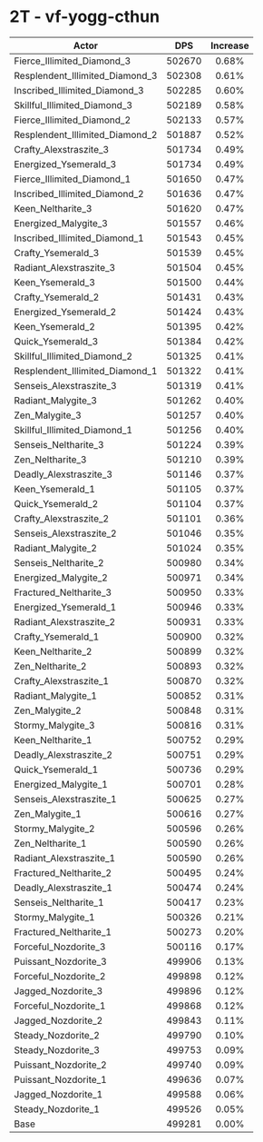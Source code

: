 # 2T - vf-yogg-cthun
| Actor | DPS | Increase |
|---|:---:|:---:|
|Fierce_Illimited_Diamond_3|502670|0.68%|
|Resplendent_Illimited_Diamond_3|502308|0.61%|
|Inscribed_Illimited_Diamond_3|502285|0.60%|
|Skillful_Illimited_Diamond_3|502189|0.58%|
|Fierce_Illimited_Diamond_2|502133|0.57%|
|Resplendent_Illimited_Diamond_2|501887|0.52%|
|Crafty_Alexstraszite_3|501734|0.49%|
|Energized_Ysemerald_3|501734|0.49%|
|Fierce_Illimited_Diamond_1|501650|0.47%|
|Inscribed_Illimited_Diamond_2|501636|0.47%|
|Keen_Neltharite_3|501620|0.47%|
|Energized_Malygite_3|501557|0.46%|
|Inscribed_Illimited_Diamond_1|501543|0.45%|
|Crafty_Ysemerald_3|501539|0.45%|
|Radiant_Alexstraszite_3|501504|0.45%|
|Keen_Ysemerald_3|501500|0.44%|
|Crafty_Ysemerald_2|501431|0.43%|
|Energized_Ysemerald_2|501424|0.43%|
|Keen_Ysemerald_2|501395|0.42%|
|Quick_Ysemerald_3|501384|0.42%|
|Skillful_Illimited_Diamond_2|501325|0.41%|
|Resplendent_Illimited_Diamond_1|501322|0.41%|
|Senseis_Alexstraszite_3|501319|0.41%|
|Radiant_Malygite_3|501262|0.40%|
|Zen_Malygite_3|501257|0.40%|
|Skillful_Illimited_Diamond_1|501256|0.40%|
|Senseis_Neltharite_3|501224|0.39%|
|Zen_Neltharite_3|501210|0.39%|
|Deadly_Alexstraszite_3|501146|0.37%|
|Keen_Ysemerald_1|501105|0.37%|
|Quick_Ysemerald_2|501104|0.37%|
|Crafty_Alexstraszite_2|501101|0.36%|
|Senseis_Alexstraszite_2|501046|0.35%|
|Radiant_Malygite_2|501024|0.35%|
|Senseis_Neltharite_2|500980|0.34%|
|Energized_Malygite_2|500971|0.34%|
|Fractured_Neltharite_3|500950|0.33%|
|Energized_Ysemerald_1|500946|0.33%|
|Radiant_Alexstraszite_2|500931|0.33%|
|Crafty_Ysemerald_1|500900|0.32%|
|Keen_Neltharite_2|500899|0.32%|
|Zen_Neltharite_2|500893|0.32%|
|Crafty_Alexstraszite_1|500870|0.32%|
|Radiant_Malygite_1|500852|0.31%|
|Zen_Malygite_2|500848|0.31%|
|Stormy_Malygite_3|500816|0.31%|
|Keen_Neltharite_1|500752|0.29%|
|Deadly_Alexstraszite_2|500751|0.29%|
|Quick_Ysemerald_1|500736|0.29%|
|Energized_Malygite_1|500701|0.28%|
|Senseis_Alexstraszite_1|500625|0.27%|
|Zen_Malygite_1|500616|0.27%|
|Stormy_Malygite_2|500596|0.26%|
|Zen_Neltharite_1|500590|0.26%|
|Radiant_Alexstraszite_1|500590|0.26%|
|Fractured_Neltharite_2|500495|0.24%|
|Deadly_Alexstraszite_1|500474|0.24%|
|Senseis_Neltharite_1|500417|0.23%|
|Stormy_Malygite_1|500326|0.21%|
|Fractured_Neltharite_1|500273|0.20%|
|Forceful_Nozdorite_3|500116|0.17%|
|Puissant_Nozdorite_3|499906|0.13%|
|Forceful_Nozdorite_2|499898|0.12%|
|Jagged_Nozdorite_3|499896|0.12%|
|Forceful_Nozdorite_1|499868|0.12%|
|Jagged_Nozdorite_2|499843|0.11%|
|Steady_Nozdorite_2|499790|0.10%|
|Steady_Nozdorite_3|499753|0.09%|
|Puissant_Nozdorite_2|499740|0.09%|
|Puissant_Nozdorite_1|499636|0.07%|
|Jagged_Nozdorite_1|499588|0.06%|
|Steady_Nozdorite_1|499526|0.05%|
|Base|499281|0.00%|
